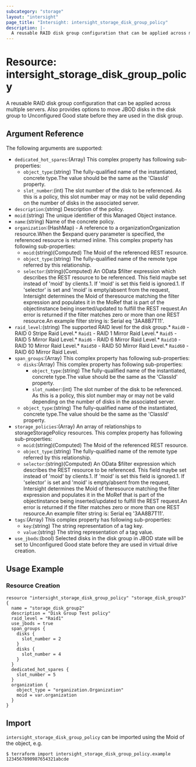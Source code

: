 ```yaml
---
subcategory: "storage"
layout: "intersight"
page_title: "Intersight: intersight_storage_disk_group_policy"
description: |-
  A reusable RAID disk group configuration that can be applied across multiple servers. Also provides options to move JBOD disks in the disk group to Unconfigured Good state before they are used in the disk group.
---
```


# Resource: intersight_storage_disk_group_policy
A reusable RAID disk group configuration that can be applied across multiple servers. Also provides options to move JBOD disks in the disk group to Unconfigured Good state before they are used in the disk group.
## Argument Reference
The following arguments are supported:
* `dedicated_hot_spares`:(Array)
This complex property has following sub-properties:
  + `object_type`:(string) The fully-qualified name of the instantiated, concrete type.The value should be the same as the 'ClassId' property. 
  + `slot_number`:(int) The slot number of the disk to be referenced. As this is a policy, this slot number may or may not be valid depending on the number of disks in the associated server. 
* `description`:(string) Description of the policy. 
* `moid`:(string) The unique identifier of this Managed Object instance. 
* `name`:(string) Name of the concrete policy. 
* `organization`:(HashMap) - A reference to a organizationOrganization resource.When the $expand query parameter is specified, the referenced resource is returned inline. 
This complex property has following sub-properties:
  + `moid`:(string)(Computed) The Moid of the referenced REST resource. 
  + `object_type`:(string) The fully-qualified name of the remote type referred by this relationship. 
  + `selector`:(string)(Computed) An OData $filter expression which describes the REST resource to be referenced. This field maybe set instead of 'moid' by clients.1. If 'moid' is set this field is ignored.1. If 'selector' is set and 'moid' is empty/absent from the request, Intersight determines the Moid of theresource matching the filter expression and populates it in the MoRef that is part of the objectinstance being inserted/updated to fulfill the REST request.An error is returned if the filter matches zero or more than one REST resource.An example filter string is: Serial eq '3AA8B7T11'. 
* `raid_level`:(string) The supported RAID level for the disk group.* `Raid0` - RAID 0 Stripe Raid Level.* `Raid1` - RAID 1 Mirror Raid Level.* `Raid5` - RAID 5 Mirror Raid Level.* `Raid6` - RAID 6 Mirror Raid Level.* `Raid10` - RAID 10 Mirror Raid Level.* `Raid50` - RAID 50 Mirror Raid Level.* `Raid60` - RAID 60 Mirror Raid Level. 
* `span_groups`:(Array)
This complex property has following sub-properties:
  + `disks`:(Array)
This complex property has following sub-properties:
    + `object_type`:(string) The fully-qualified name of the instantiated, concrete type.The value should be the same as the 'ClassId' property. 
    + `slot_number`:(int) The slot number of the disk to be referenced. As this is a policy, this slot number may or may not be valid depending on the number of disks in the associated server. 
  + `object_type`:(string) The fully-qualified name of the instantiated, concrete type.The value should be the same as the 'ClassId' property. 
* `storage_policies`:(Array) An array of relationships to storageStoragePolicy resources. 
This complex property has following sub-properties:
  + `moid`:(string)(Computed) The Moid of the referenced REST resource. 
  + `object_type`:(string) The fully-qualified name of the remote type referred by this relationship. 
  + `selector`:(string)(Computed) An OData $filter expression which describes the REST resource to be referenced. This field maybe set instead of 'moid' by clients.1. If 'moid' is set this field is ignored.1. If 'selector' is set and 'moid' is empty/absent from the request, Intersight determines the Moid of theresource matching the filter expression and populates it in the MoRef that is part of the objectinstance being inserted/updated to fulfill the REST request.An error is returned if the filter matches zero or more than one REST resource.An example filter string is: Serial eq '3AA8B7T11'. 
* `tags`:(Array)
This complex property has following sub-properties:
  + `key`:(string) The string representation of a tag key. 
  + `value`:(string) The string representation of a tag value. 
* `use_jbods`:(bool) Selected disks in the disk group in JBOD state will be set to Unconfigured Good state before they are used in virtual drive creation. 

## Usage Example
### Resource Creation

```hcl
resource "intersight_storage_disk_group_policy" "storage_disk_group3" {
  name = "storage_disk_group2"
  description = "Disk Group Test policy"
  raid_level = "Raid1"
  use_jbods = true
  span_groups {
    disks {
      slot_number = 2
    }
    disks {
      slot_number = 4
    }
  }
  dedicated_hot_spares {
    slot_number = 5
  }
  organization {
    object_type = "organization.Organization"
    moid = var.organization
  }
}
```

## Import
`intersight_storage_disk_group_policy` can be imported using the Moid of the object, e.g.
```
$ terraform import intersight_storage_disk_group_policy.example 1234567890987654321abcde
``` 